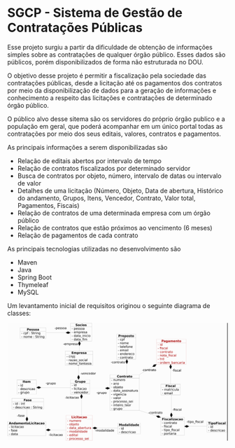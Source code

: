 # SGCP - Sistema de Gestão de Contratações Públicas

Esse projeto surgiu a partir da dificuldade de obtenção de informações simples sobre as contratações de qualquer órgão público. Esses dados são públicos, porém disponibilizados de forma não estruturada no DOU.

O objetivo desse projeto é permitir a fiscalização pela sociedade das contratações públicas, desde a licitação até os pagamentos dos contratos por meio da disponibilização de dados para a geração de informações e conhecimento a respeito das licitações e contratações de determinado órgão público.

O público alvo desse sitema são os servidores do próprio órgão publico e a população em geral, que poderá acompanhar em um único portal todas as contratações por meio dos seus editais, valores, contratos e pagamentos.

As principais informações a serem disponibilizadas são

* Relação de editais abertos por intervalo de tempo
* Relação de contratos fiscalizados por determinado servidor
* Busca de contratos por objeto, número, intervalo de datas ou intervalo de valor
* Detalhes de uma licitação (Número, Objeto, Data de abertura, Histórico do andamento, Grupos, Itens, Vencedor, Contrato, Valor total, Pagamentos, Fiscais)
* Relação de contratos de uma determinada empresa com um órgão público
* Relação de contratos que estão próximos ao vencimento (6 meses)
* Relação de pagamentos de cada contrato

As principais tecnologias utilizadas no desenvolvimento são

- Maven
- Java
- Spring Boot
- Thymeleaf
- MySQL

Um levantamento inicial de requisitos originou o seguinte diagrama de classes:

![Diagrama de Classes](./src/main/resources/static/img/210628-diagrama_classes.png)
